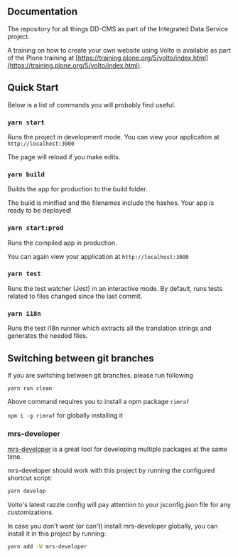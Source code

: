 ## Documentation
The repository for all things DD-CMS as part of the Integrated Data Service project.

A training on how to create your own website using Volto is available as part of the Plone training at [https://training.plone.org/5/volto/index.html](https://training.plone.org/5/volto/index.html).

## Quick Start

Below is a list of commands you will probably find useful.

### `yarn start`

Runs the project in development mode.
You can view your application at `http://localhost:3000`

The page will reload if you make edits.

### `yarn build`

Builds the app for production to the build folder.

The build is minified and the filenames include the hashes.
Your app is ready to be deployed!

### `yarn start:prod`

Runs the compiled app in production.

You can again view your application at `http://localhost:3000`

### `yarn test`

Runs the test watcher (Jest) in an interactive mode.
By default, runs tests related to files changed since the last commit.

### `yarn i18n`

Runs the test i18n runner which extracts all the translation strings and
generates the needed files.

## Switching between git branches

If you are switching between git branches, please run following

`yarn run clean`

Above command requires you to install a npm package `rimraf`

`npm i -g rimraf` for globally installing it


### mrs-developer

[mrs-developer](https://github.com/collective/mrs-developer) is a great tool
for developing multiple packages at the same time.

mrs-developer should work with this project by running the configured shortcut script:

```bash
yarn develop
```

Volto's latest razzle config will pay attention to your jsconfig.json file for any customizations.

In case you don't want (or can't) install mrs-developer globally, you can install it in this project by running:

```bash
yarn add -W mrs-developer
```
